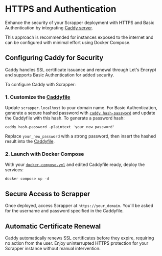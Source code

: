 # HTTPS and Authentication
Enhance the security of your Scrapper deployment with HTTPS and Basic Authentication by integrating [Caddy server](https://github.com/caddyserver/caddy).

This approach is recommended for instances exposed to the internet and can be configured with minimal effort using Docker Compose.

## Configuring Caddy for Security

Caddy handles SSL certificate issuance and renewal through Let's Encrypt and supports Basic Authentication for added security.

To configure Caddy with Scrapper:

### 1. Customize the [Caddyfile](https://github.com/amerkurev/scrapper/blob/master/Caddyfile) 

Update `scrapper.localhost` to your domain name. For Basic Authentication, generate a secure hashed password with [`caddy hash-password`](https://caddyserver.com/docs/command-line#caddy-hash-password) and update the Caddyfile with this hash.
To generate a password hash:

```console
caddy hash-password -plaintext 'your_new_password'
```
    
Replace `your_new_password` with a strong password, then insert the hashed result into the [Caddyfile](https://github.com/amerkurev/scrapper/blob/master/Caddyfile).

### 2. Launch with Docker Compose
With your [`docker-compose.yml`](https://github.com/amerkurev/scrapper/blob/master/docker-compose.yml) and edited Caddyfile ready, deploy the services:
```console
docker compose up -d
```

## Secure Access to Scrapper

Once deployed, access Scrapper at `https://your_domain`. You'll be asked for the username and password specified in the Caddyfile.

## Automatic Certificate Renewal

Caddy automatically renews SSL certificates before they expire, requiring no action from the user. Enjoy uninterrupted HTTPS protection for your Scrapper instance without manual intervention.
